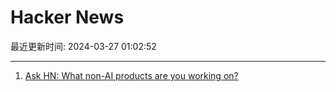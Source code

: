 # Hacker News

最近更新时间: 2024-03-27 01:02:52

--- 
1. [Ask HN: What non-AI products are you working on?](https://news.ycombinator.com/item?id=39829695) 
